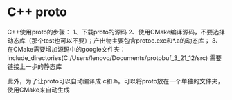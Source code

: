 # C++ proto

C++使用proto的步骤：
1、下载proto的源码
2、使用CMake编译源码，不要选择动态库（那个test也可以不要）；产出物主要包含protoc.exe和*.a的动态库；
3、在CMake需要增加源码中的google文件夹：
include_directories(C:/Users/lenovo/Documents/protobuf_3_21_12/src)
需要链接上一步的静态库

此外，为了让proto可以自动编译成.c和.h。可以将proto放在一个单独的文件夹，使用CMake来自动生成
